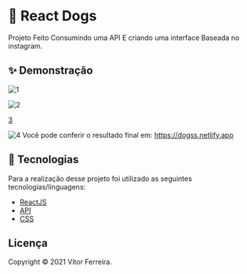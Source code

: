 
#  🦴 React Dogs
Projeto Feito Consumindo uma API E criando uma interface Baseada no instagram. 

## ✨ Demonstração
![1](https://user-images.githubusercontent.com/47065330/109691550-518ce180-7b66-11eb-9734-1294752e898f.png)




![2](https://user-images.githubusercontent.com/47065330/109691557-5356a500-7b66-11eb-8052-1f16a7085148.png)




[3](https://user-images.githubusercontent.com/47065330/109691562-5487d200-7b66-11eb-9933-96dd378ac9d9.png)


![4](https://user-images.githubusercontent.com/47065330/109691574-56519580-7b66-11eb-9d12-827f5d2547c4.png)
Você pode conferir o resultado final em: https://dogss.netlify.app



## 📝 Tecnologias 
Para a realização desse projeto foi utilizado as seguintes tecnologias/linguagens: 
- [ReactJS](https://pt-br.reactjs.org) 
- [API](https://covid19-brazil-api-docs.now.sh)
- [CSS]() 
 




## Licença
Copyright © 2021 Vitor Ferreira.


